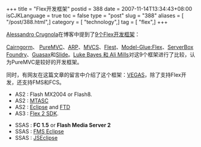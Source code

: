 +++
title = "Flex开发框架"
postid = 388
date = 2007-11-14T13:34:43+08:00
isCJKLanguage = true
toc = false
type = "post"
slug = "388"
aliases = [ "/post/388.html",]
category = [ "technology",]
tag = [ "flex",]
+++


[Alessandro
Crugnola](http://www.sephiroth.it/)在博客中提到了[9个Flex开发框架](http://www.sephiroth.it/weblog/archives/2007/10/flex_frameworks.php)：

[Cairngorm](http://labs.adobe.com/wiki/index.php/Cairngorm)、
[PureMVC](http://www.puremvc.org/)、[ARP](http://osflash.org/projects/arp)、[MVCS](http://www.adobe.com/devnet/flex/articles/blueprint.html)、[Flest](http://code.google.com/p/flest/)、[Model-Glue:Flex](http://www.model-glue.com/flex.cfm)、[ServerBox
Foundry](http://www.servebox.com/foundry/doku.php)、[Guasax](http://www.guasax.com/)和[Slide](http://www.memorphic.com/news/)。[Luke
Bayes 和 Ali
Mills](http://patternpark.com/)对这9个框架进行了比较，认为PureMVC是较好的开发框架。

同时，有网友在这篇文章的留言中介绍了这个框架：[VEGAS](http://code.google.com/p/vegas/)，除了支持Flex开发，还支持FMS和FCS。

-   AS2 : Flash MX2004 or Flash8.
-   AS2 : [MTASC](http://www.mtasc.org/)
-   AS2 : [Eclipse](http://www.eclipse.org/) and
    [FTD](http://fdt.powerflasher.com/)
-   AS3 : [Flex 2 SDK](http://www.adobe.com/products/flex/sdk/).

<!-- -->

-   SSAS : **FC 1.5** or **Flash Media Server 2**
-   SSAS : [FMS Eclipse](http://fczone.com/eclipse/)
-   SSAS : [JSEclipse](http://labs.adobe.com/technologies/jseclipse/)

